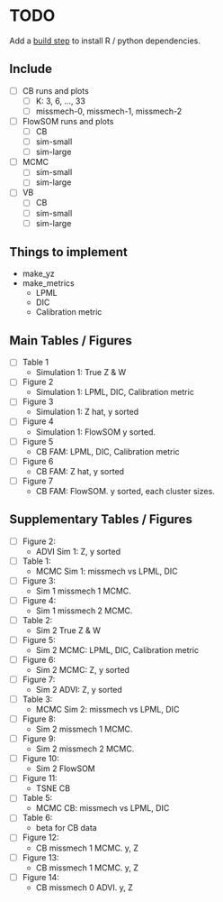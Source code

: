 # TODO
Add a [build step][1] to install R / python dependencies.

## Include
- [ ] CB runs and plots
    - [ ] K: 3, 6, ..., 33
    - [ ] missmech-0, missmech-1, missmech-2
- [ ] FlowSOM runs and plots
    - [ ] CB
    - [ ] sim-small
    - [ ] sim-large
- [ ] MCMC
    - [ ] sim-small
    - [ ] sim-large
- [ ] VB
    - [ ] CB
    - [ ] sim-small
    - [ ] sim-large

## Things to implement
- make_yz
- make_metrics
    - LPML
    - DIC
    - Calibration metric

## Main Tables / Figures
- [ ] Table 1
    - Simulation 1: True Z & W
- [ ] Figure 2
    - Simulation 1: LPML, DIC, Calibration metric
- [ ] Figure 3
    - Simulation 1: Z hat, y sorted
- [ ] Figure 4
    - Simulation 1: FlowSOM y sorted.
- [ ] Figure 5
    - CB FAM: LPML, DIC, Calibration metric
- [ ] Figure 6
    - CB FAM: Z hat, y sorted
- [ ] Figure 7
    - CB FAM: FlowSOM. y sorted, each cluster sizes.

## Supplementary Tables / Figures
- [ ] Figure 2:
    - ADVI Sim 1: Z, y sorted
- [ ] Table 1:
    - MCMC Sim 1: missmech vs LPML, DIC
- [ ] Figure 3:
    - Sim 1 missmech 1 MCMC.
- [ ] Figure 4:
    - Sim 1 missmech 2 MCMC.
- [ ] Table 2:
    - Sim 2 True Z & W
- [ ] Figure 5:
    - Sim 2 MCMC: LPML, DIC, Calibration metric
- [ ] Figure 6:
    - Sim 2 MCMC: Z, y sorted
- [ ] Figure 7:
    - Sim 2 ADVI: Z, y sorted
- [ ] Table 3:
    - MCMC Sim 2: missmech vs LPML, DIC
- [ ] Figure 8:
    - Sim 2 missmech 1 MCMC.
- [ ] Figure 9:
    - Sim 2 missmech 2 MCMC.
- [ ] Figure 10:
    - Sim 2 FlowSOM
- [ ] Figure 11:
    - TSNE CB
- [ ] Table 5:
    - MCMC CB: missmech vs LPML, DIC
- [ ] Table 6:
    - beta for CB data
- [ ] Figure 12:
    - CB missmech 1 MCMC. y, Z
- [ ] Figure 13:
    - CB missmech 1 MCMC. y, Z
- [ ] Figure 14:
    - CB missmech 0 ADVI. y, Z


[1]: https://julialang.github.io/Pkg.jl/v1/creating-packages/#Adding-a-build-step-to-the-package-1
